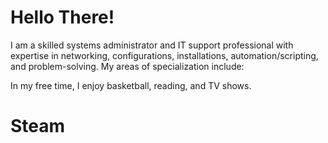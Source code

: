 # Hello There!
I am a skilled systems administrator and IT support professional with expertise in networking, configurations, installations, automation/scripting, and problem-solving. My areas of specialization include:

In my free time, I enjoy basketball, reading, and TV shows.

# Steam 
